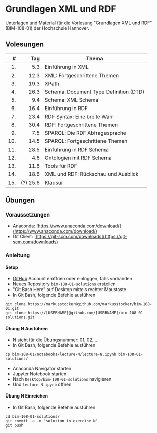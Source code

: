 # Grundlagen XML und RDF 

Unterlagen und Material für die Vorlesung "Grundlagen XML und RDF" (BIM-108-01) der Hochschule Hannover.

## Volesungen

| #  | Tag  | Thema      |
| --:| ----:| ---------- |
|1.  | 5.3  | Einführung in XML |
|2.  | 12.3 | XML: Fortgeschrittene Themen |
|3.  | 19.3 | XPath |
|4.  | 26.3 | Schema: Document Type Definition (DTD) |  
|5.  | 9.4  | Schema: XML Schema |
|6.  | 16.4 | Einführung in RDF |
|7.  | 23.4 | RDF Syntax: Eine breite Wahl |
|8.  | 30.4 | RDF: Fortgeschrittene Themen |
|9.  | 7.5  | SPARQL: Die RDF Abfragesprache |
|10. | 14.5 | SPARQL: Fortgeschrittene Themen |
|11. | 28.5 | Einführung in RDF Schema |
|12. | 4.6  | Ontologien mit RDF Schema |
|13. | 11.6 | Tools für RDF |
|14. | 18.6 | XML und RDF: Rückschau und Ausblick |
|15. | (?) 25.6 | Klausur |

## Übungen

### Voraussetzungen

* Anaconda: [https://www.anaconda.com/download/](https://www.anaconda.com/download/)
* Git Client: [https://git-scm.com/downloads](https://git-scm.com/downloads)

### Anleitung

#### Setup

* [GitHub](https://github.com) Account eröffnen oder einloggen, falls vorhanden
* Neues Repository `bim-108-01-solutions` erstellen
* "Git Bash Here" auf Desktop mittels rechter Maustaste
* In Git Bash, folgende Befehle ausführen

``` 
git clone https://markusstocker@github.com/markusstocker/bim-108-01.git
git clone https://[USERNAME]@github.com/[USERNAME]/bim-108-01-solutions.git
``` 

#### Übung N Ausführen

* N steht für die Übungsnummer: 01, 02, ...
* In Git Bash, folgende Befehle ausführen

```
cp bim-108-01/notebooks/lecture-N/lecture-N.ipynb bim-108-01-solutions/
```

* Anaconda Navigator starten
* Jupyter Notebook starten
* Nach `Desktop/bim-108-01-solutions` navigieren
* Und `lecture-N.ipynb` öffnen

#### Übung N Einreichen

* In Git Bash, folgende Befehle ausführen

```
cd bim-108-01-solutions/
git commit -a -m "solution to exercise N"
git push
```


